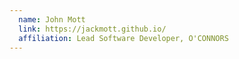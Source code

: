 ```yaml
---
  name: John Mott
  link: https://jackmott.github.io/
  affiliation: Lead Software Developer, O'CONNORS
---
```

